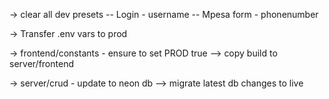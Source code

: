 -> clear all dev presets
    -- Login - username
    -- Mpesa form - phonenumber

-> Transfer .env vars to prod

-> frontend/constants - ensure to set PROD true 
--> copy build to server/frontend

-> server/crud - update to neon db
--> migrate latest db changes to live